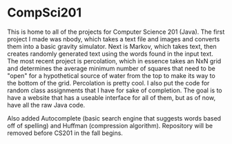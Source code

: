 # CompSci201
This is home to all of the projects for Computer Science 201 (Java). The first project I made was nbody, which takes a text file and images and converts them into a basic gravity simulator. Next is Markov, which takes text, then creates randomly generated text using the words found in the input text. The most recent project is percolation, which in essence takes an NxN grid and determines the average minimum number of squares that need to be "open" for a hypothetical source of water from the top to make its way to the bottom of the grid. Percolation is pretty cool. I also put the code for random class assignments that I have for sake of completion.
The goal is to have a website that has a useable interface for all of them, but as of now, have all the raw Java code.

Also added Autocomplete (basic search engine that suggests words based off of spelling) and Huffman (compression algorithm). Repository will be removed before CS201 in the fall begins.
